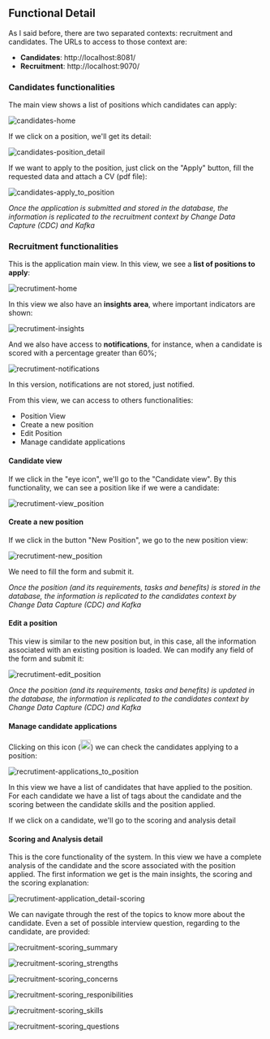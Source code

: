 ## Functional Detail

As I said before, there are two separated contexts: recruitment and candidates. The URLs to access to those context are:

- **Candidates**: http://localhost:8081/
- **Recruitment**: http://localhost:9070/



### Candidates functionalities

The main view shows a list of positions which candidates can apply:

![candidates-home](img/candidates-home.png)

If we click on a position, we'll get its detail:

![candidates-position_detail](img/candidates-position_detail.png)



If we want to apply to the position, just click on the "Apply" button, fill the requested data and attach a CV (pdf file):

![candidates-apply_to_position](img/candidates-apply_to_position.png)

*Once the application is submitted and stored in the database, the information is replicated to the recruitment context by Change Data Capture (CDC) and Kafka*



### Recruitment functionalities

This is the application main view. In this view, we see a **list of positions to apply**:

![recrutiment-home](img/recrutiment-home.png)



In this view we also have an **insights area**, where important indicators are shown:

![recrutiment-insights](img/recrutiment-insights.png)



And we also have access to **notifications**, for instance, when a candidate is scored with a percentage greater than 60%;

![recrutiment-notifications](img/recrutiment-notifications.png)

In this version, notifications are not stored, just notified.



From this view, we can access to others functionalities:

- Position View
- Create a new position
- Edit Position
- Manage candidate applications



#### Candidate view

If we click in the "eye icon", we'll go to the "Candidate view". By this functionality, we can see a position like if we were a candidate:

![recrutiment-view_position](img/recrutiment-view_position.png)



#### Create a new position

If we click in the button "New Position", we go to the new position view:

![recrutiment-new_position](img/recrutiment-new_position.png)

We need to fill the form and submit it. 

*Once the position (and its requirements, tasks and benefits) is stored in the database, the information is replicated to the candidates context by Change Data Capture (CDC) and Kafka*



#### Edit a position

This view is similar to the new position but, in this case, all the information associated with an existing position is loaded. We can modify any field of the form and submit it:



![recrutiment-edit_position](img/recrutiment-edit_position.png)

*Once the position (and its requirements, tasks and benefits) is updated in the database, the information is replicated to the candidates context by Change Data Capture (CDC) and Kafka*



#### Manage candidate applications

Clicking on this icon (<img src="img/address_book.jpg" width="20"/>) we can check the candidates applying to a position:

![recrutiment-applications_to_position](img/recrutiment-applications_to_position.png)

In this view we have a list of candidates that have applied to the position. For each candidate we have a list of tags about the candidate and the scoring between the candidate skills and the position applied.

If we click on a candidate, we'll go to the scoring and analysis detail



#### Scoring and Analysis detail

This is the core functionality of the system. In this view we have a complete analysis of the candidate and the score associated with the position applied. The first information we get is the main insights, the scoring and the scoring explanation:



![recrutiment-application_detail-scoring](img/recrutiment-application_detail-scoring.png)

We can navigate through the rest of the topics to know more about the candidate. Even a set of possible interview question, regarding to the candidate, are provided:

![recruitment-scoring_summary](img/recruitment-scoring_summary.jpg)

![recruitment-scoring_strengths](img/recruitment-scoring_strengths.jpg)

![recruitment-scoring_concerns](img/recruitment-scoring_concerns.jpg)

![recruitment-scoring_responibilities](img/recruitment-scoring_responibilities.jpg)

![recruitment-scoring_skills](img/recruitment-scoring_skills.jpg)

![recruitment-scoring_questions](img/recruitment-scoring_questions.jpg)
